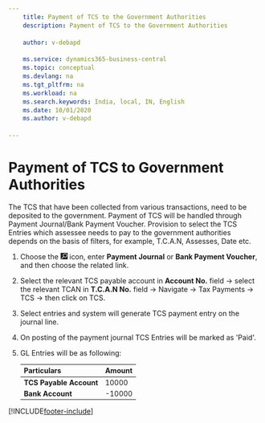 ```yaml
---
    title: Payment of TCS to the Government Authorities
    description: Payment of TCS to the Government Authorities

    author: v-debapd

    ms.service: dynamics365-business-central
    ms.topic: conceptual
    ms.devlang: na
    ms.tgt_pltfrm: na
    ms.workload: na
    ms.search.keywords: India, local, IN, English
    ms.date: 10/01/2020
    ms.author: v-debapd

---
```

# Payment of TCS to Government Authorities


The TCS that have been collected from various transactions, need to be deposited to the government. Payment of TCS will be handled through Payment Journal/Bank Payment Voucher. Provision to select the TCS Entries which assessee needs to pay to the government authorities depends on the basis of filters, for example, T.C.A.N, Assesses, Date etc.

1. Choose the ![Search for Page or Report](image/search_small.png "Search for Page or Report icon") icon, enter **Payment Journal** or **Bank Payment Voucher**, and then choose the related link.
2. Select the relevant TCS payable account in **Account No.** field -> select the relevant TCAN in **T.C.A.N No.** field -> Navigate -> Tax Payments -> TCS -> then click on TCS. 
3. Select entries and system will generate TCS payment entry on the journal line. 
1. On posting of the payment journal TCS Entries will be marked as 'Paid'.

1. GL Entries will be as following:
    
    |Particulars|Amount|
    |----------------------------------|---------------------------------------|  
    |**TCS Payable Account**|10000|
    |**Bank Account**|-10000|






























[!INCLUDE[footer-include](../../includes/footer-banner.md)]